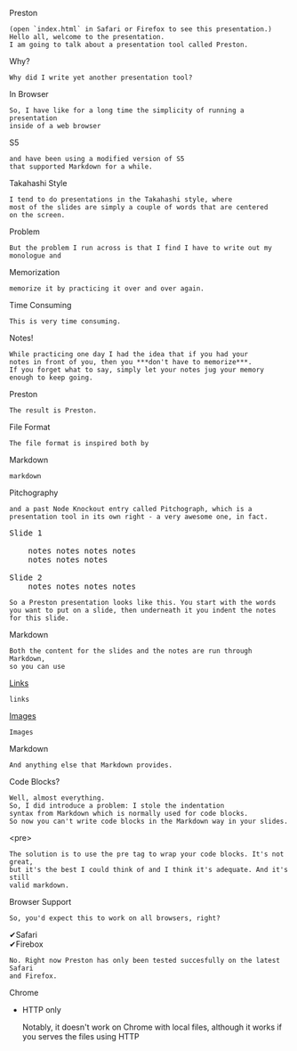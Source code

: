Preston

    (open `index.html` in Safari or Firefox to see this presentation.)
    Hello all, welcome to the presentation. 
    I am going to talk about a presentation tool called Preston.
    
Why?

    Why did I write yet another presentation tool?
    
In Browser
    
    So, I have like for a long time the simplicity of running a presentation
    inside of a web browser 

S5    
    
    and have been using a modified version of S5
    that supported Markdown for a while.
    
Takahashi Style

    I tend to do presentations in the Takahashi style, where
    most of the slides are simply a couple of words that are centered 
    on the screen.
    
Problem

    But the problem I run across is that I find I have to write out my
    monologue and 
    
Memorization
    
    memorize it by practicing it over and over again.
    
Time Consuming

    This is very time consuming.
    
Notes!

    While practicing one day I had the idea that if you had your
    notes in front of you, then you ***don't have to memorize***.
    If you forget what to say, simply let your notes jug your memory
    enough to keep going.
    
Preston

    The result is Preston.
    
File Format

    The file format is inspired both by
    
Markdown

    markdown
    
Pitchography

    and a past Node Knockout entry called Pitchograph, which is a
    presentation tool in its own right - a very awesome one, in fact.
    
<pre>Slide 1
    
    notes notes notes notes
    notes notes notes
    
Slide 2
    notes notes notes notes
</pre>

    So a Preston presentation looks like this. You start with the words
    you want to put on a slide, then underneath it you indent the notes
    for this slide.
    
Markdown

    Both the content for the slides and the notes are run through Markdown,
    so you can use
    
[Links](http://google.com)
    
    links
    
[Images](images.png)

    Images
    
Markdown

    And anything else that Markdown provides.
    
Code Blocks?

    Well, almost everything.
    So, I did introduce a problem: I stole the indentation
    syntax from Markdown which is normally used for code blocks.
    So now you can't write code blocks in the Markdown way in your slides.
    
&lt;pre&gt;

    The solution is to use the pre tag to wrap your code blocks. It's not great,
    but it's the best I could think of and I think it's adequate. And it's still
    valid markdown.
    
Browser Support

    So, you'd expect this to work on all browsers, right?
    
✔Safari  
✔Firebox

    No. Right now Preston has only been tested succesfully on the latest Safari
    and Firefox.
    
Chrome  
- HTTP only

    Notably, it doesn't work on Chrome with local files, although it works if you
    serves the files using HTTP

    
